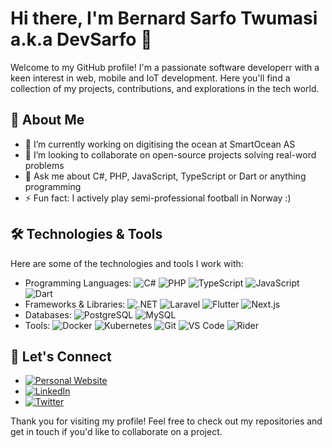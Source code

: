 # Hi there, I'm Bernard Sarfo Twumasi a.k.a DevSarfo 👋

Welcome to my GitHub profile! I'm a passionate software developerr with a keen interest in web, mobile and IoT development. Here you'll find a collection of my projects, contributions, and explorations in the tech world.

## 🌟 About Me

- 🔭 I’m currently working on digitising the ocean at SmartOcean AS
- 👯 I’m looking to collaborate on open-source projects solving real-word problems
- 💬 Ask me about C#, PHP, JavaScript, TypeScript or Dart or anything programming
- ⚡ Fun fact: I actively play semi-professional football in Norway :)

## 🛠️ Technologies & Tools

Here are some of the technologies and tools I work with:

- Programming Languages: ![C#](https://img.shields.io/badge/C%23-239120?logo=c-sharp&logoColor=white&style=for-the-badge) ![PHP](https://img.shields.io/badge/PHP-777BB4?logo=php&logoColor=white&style=for-the-badge) ![TypeScript](https://img.shields.io/badge/TypeScript-3178C6?logo=typescript&logoColor=white&style=for-the-badge) ![JavaScript](https://img.shields.io/badge/JavaScript-F7DF1E?logo=javascript&logoColor=black&style=for-the-badge) ![Dart](https://img.shields.io/badge/Dart-0175C2?logo=dart&logoColor=white&style=for-the-badge)
- Frameworks & Libraries: ![.NET](https://img.shields.io/badge/.NET-512BD4?logo=dotnet&logoColor=white&style=for-the-badge) ![Laravel](https://img.shields.io/badge/Laravel-FF2D20?logo=laravel&logoColor=white&style=for-the-badge) ![Flutter](https://img.shields.io/badge/Flutter-02569B?logo=flutter&logoColor=white&style=for-the-badge) ![Next.js](https://img.shields.io/badge/Next.js-000000?logo=next.js&logoColor=white&style=for-the-badge)
- Databases: ![PostgreSQL](https://img.shields.io/badge/PostgreSQL-336791?logo=postgresql&logoColor=white&style=for-the-badge) ![MySQL](https://img.shields.io/badge/MySQL-4479A1?logo=mysql&logoColor=white&style=for-the-badge)
- Tools: ![Docker](https://img.shields.io/badge/Docker-2496ED?logo=docker&logoColor=white&style=for-the-badge) ![Kubernetes](https://img.shields.io/badge/Kubernetes-326CE5?logo=kubernetes&logoColor=white&style=for-the-badge) ![Git](https://img.shields.io/badge/Git-F05032?logo=git&logoColor=white&style=for-the-badge) ![VS Code](https://img.shields.io/badge/VS%20Code-007ACC?logo=visual-studio-code&logoColor=white&style=for-the-badge) ![Rider](https://img.shields.io/badge/Rider-000000?logo=Rider&logoColor=white&style=for-the-badge)

## 💬 Let's Connect

- [![Personal Website](https://img.shields.io/badge/Website-000000?logo=About.me&logoColor=white&style=for-the-badge)](https://devsarfo.com)
- [![LinkedIn](https://img.shields.io/badge/LinkedIn-0A66C2?logo=linkedin&logoColor=white&style=for-the-badge)](https://www.linkedin.com/in/devsarfo)
- [![Twitter](https://img.shields.io/badge/Twitter-1DA1F2?logo=twitter&logoColor=white&style=for-the-badge)](https://twitter.com/devsarfo)

Thank you for visiting my profile! Feel free to check out my repositories and get in touch if you'd like to collaborate on a project.
